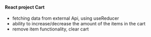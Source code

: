 #### React project Cart

- fetching data from external Api, using useReducer
- ability to increase/decrease the amount of the items in the cart
- remove item functionality, clear cart

